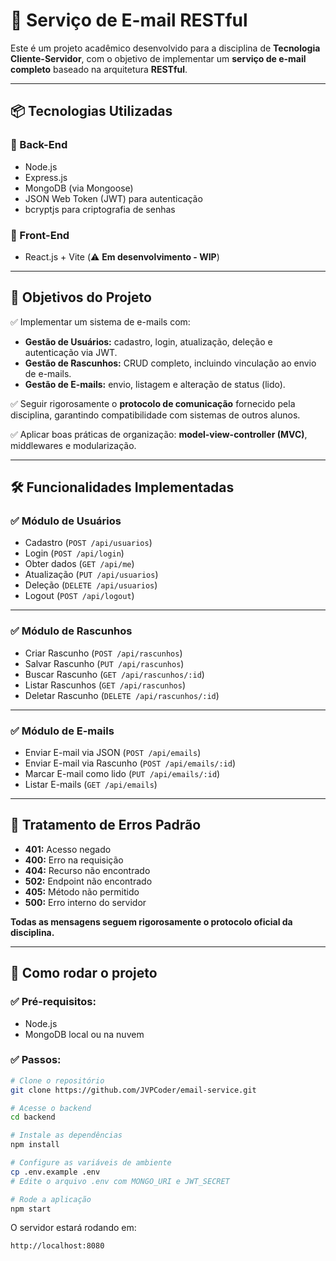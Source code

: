 # 📧 Serviço de E-mail RESTful

Este é um projeto acadêmico desenvolvido para a disciplina de **Tecnologia Cliente-Servidor**, com o objetivo de implementar um **serviço de e-mail completo** baseado na arquitetura **RESTful**.

---

## 📦 Tecnologias Utilizadas

### 🔹 Back-End
- Node.js
- Express.js
- MongoDB (via Mongoose)
- JSON Web Token (JWT) para autenticação
- bcryptjs para criptografia de senhas

### 🔹 Front-End
- React.js + Vite (⚠️ **Em desenvolvimento - WIP**)

---

## 🎯 Objetivos do Projeto

✅ Implementar um sistema de e-mails com:

- **Gestão de Usuários:** cadastro, login, atualização, deleção e autenticação via JWT.
- **Gestão de Rascunhos:** CRUD completo, incluindo vinculação ao envio de e-mails.
- **Gestão de E-mails:** envio, listagem e alteração de status (lido).

✅ Seguir rigorosamente o **protocolo de comunicação** fornecido pela disciplina, garantindo compatibilidade com sistemas de outros alunos.

✅ Aplicar boas práticas de organização: **model-view-controller (MVC)**, middlewares e modularização.

---

## 🛠️ Funcionalidades Implementadas

### ✅ Módulo de Usuários
- Cadastro (`POST /api/usuarios`)
- Login (`POST /api/login`)
- Obter dados (`GET /api/me`)
- Atualização (`PUT /api/usuarios`)
- Deleção (`DELETE /api/usuarios`)
- Logout (`POST /api/logout`)

---

### ✅ Módulo de Rascunhos
- Criar Rascunho (`POST /api/rascunhos`)
- Salvar Rascunho (`PUT /api/rascunhos`)
- Buscar Rascunho (`GET /api/rascunhos/:id`)
- Listar Rascunhos (`GET /api/rascunhos`)
- Deletar Rascunho (`DELETE /api/rascunhos/:id`)

---

### ✅ Módulo de E-mails
- Enviar E-mail via JSON (`POST /api/emails`)
- Enviar E-mail via Rascunho (`POST /api/emails/:id`)
- Marcar E-mail como lido (`PUT /api/emails/:id`)
- Listar E-mails (`GET /api/emails`)

---

## 🚨 Tratamento de Erros Padrão

- **401:** Acesso negado
- **400:** Erro na requisição
- **404:** Recurso não encontrado
- **502:** Endpoint não encontrado
- **405:** Método não permitido
- **500:** Erro interno do servidor

**Todas as mensagens seguem rigorosamente o protocolo oficial da disciplina.**

---

## 🚀 Como rodar o projeto

### ✅ Pré-requisitos:
- Node.js
- MongoDB local ou na nuvem

### ✅ Passos:

```bash
# Clone o repositório
git clone https://github.com/JVPCoder/email-service.git

# Acesse o backend
cd backend

# Instale as dependências
npm install

# Configure as variáveis de ambiente
cp .env.example .env
# Edite o arquivo .env com MONGO_URI e JWT_SECRET

# Rode a aplicação
npm start
```

O servidor estará rodando em:
```bash
http://localhost:8080
```
